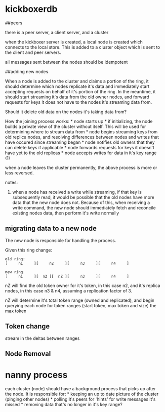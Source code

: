 kickboxerdb
===========

##peers

there is a peer server, a client server, and a cluster

when the kickboxer server is created, a local node is created which connects to the local store. This
is added to a cluster object which is sent to the client and peer servers.

all messages sent between the nodes should be idempotent


##adding new nodes

When a node is added to the cluster and claims a portion of the ring, it should
determine which nodes replicate it's data and immediately start accepting requests
on behalf of it's portion of the ring. In the meantime, it should start streaming
it's data from the old owner nodes, and forward requests for keys it does not
have to the nodes it's streaming data from.

Should it delete old data on the nodes it's taking data from?

How the joining process works:
    * node starts up
    * if initializing, the node builds a private view of the cluster
        without itself. This will be used for determining where
        to stream data from
    * node begins streaming keys from old replica nodes, and resolving
        differences between nodes and writes that have occured since
        streaming began
    * node notifies old owners that they can delete keys if applicable
    * node forwards requests for keys it doesn't have yet to the old replicas
    * node accepts writes for data in it's key range (1)

when a node leaves the cluster permanently, the above process is more or less reversed.

notes:
1. when a node has received a write while streaming, if that key is subsequently read,
    it would be possible that the old nodes have more data that the new node does not.
    Because of this, when receiving a write command, the new node should immediately
    fetch and reconcile existing nodes data, then perform it's write normally

## migrating data to a new node

The new node is responsible for handling the process.

Given this ring change:
```
old ring:
[     n1     ][     n2     ][     n3     ][     n4     ]

new ring
[     n1     ][  n2 ][  nZ ][     n3     ][     n4     ]
```

nZ will find the old token owner for it's token, in this case n2, and it's replica
nodes, in this case n3 & n4, assuming a replication factor of 3.

nZ will determine it's total token range (owned and replicated), and begin querying
each node for token ranges (start token, max token and size) the max token

## Token change

stream in the deltas between ranges

## Node Removal

# nanny process
each cluster (node) should have a background process that picks up after the node.
It is responsible for:
    * keeping an up to date picture of the cluster (pinging other nodes)
    * polling it's peers for 'hints' for write messages it's missed
    * removing data that's no longer in it's key range?